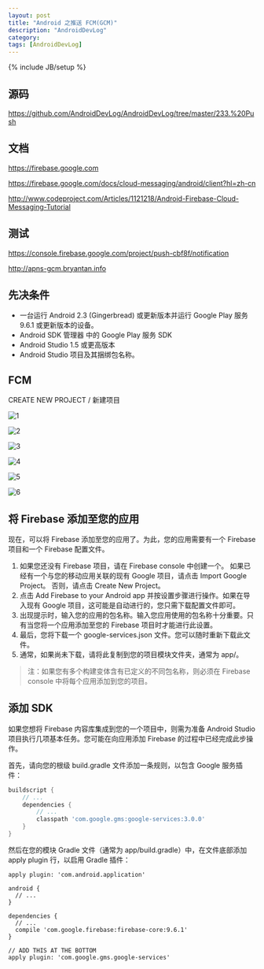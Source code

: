 ```yaml
---
layout: post
title: "Android 之推送 FCM(GCM)"
description: "AndroidDevLog"
category: 
tags: [AndroidDevLog]
---
```

{% include JB/setup %}

## 源码 

<https://github.com/AndroidDevLog/AndroidDevLog/tree/master/233.%20Push>

## 文档

<https://firebase.google.com>

<https://firebase.google.com/docs/cloud-messaging/android/client?hl=zh-cn>

<http://www.codeproject.com/Articles/1121218/Android-Firebase-Cloud-Messaging-Tutorial>

## 测试

<https://console.firebase.google.com/project/push-cbf8f/notification>

<http://apns-gcm.bryantan.info>

## 先决条件

* 一台运行 Android 2.3 (Gingerbread) 或更新版本并运行 Google Play 服务 9.6.1 或更新版本的设备。
* Android SDK 管理器 中的 Google Play 服务 SDK
* Android Studio 1.5 或更高版本
* Android Studio 项目及其捆绑包名称。

## FCM

CREATE NEW PROJECT / 新建项目

![1](/assets/images/Android/AndroidDevLog/push/1.png)

![2](/assets/images/Android/AndroidDevLog/push/2.png)

![3](/assets/images/Android/AndroidDevLog/push/3.png)

![4](/assets/images/Android/AndroidDevLog/push/4.png)

![5](/assets/images/Android/AndroidDevLog/push/5.png)

![6](/assets/images/Android/AndroidDevLog/push/6.png)

## 将 Firebase 添加至您的应用

现在，可以将 Firebase 添加至您的应用了。为此，您的应用需要有一个 Firebase 项目和一个 Firebase 配置文件。

1. 如果您还没有 Firebase 项目，请在 Firebase console 中创建一个。 如果已经有一个与您的移动应用关联的现有 Google 项目，请点击 Import Google Project。 否则，请点击 Create New Project。
2. 点击 Add Firebase to your Android app 并按设置步骤进行操作。如果在导入现有 Google 项目，这可能是自动进行的，您只需下载配置文件即可。
3. 出现提示时，输入您的应用的包名称。输入您应用使用的包名称十分重要。只有当您将一个应用添加至您的 Firebase 项目时才能进行此设置。
4. 最后，您将下载一个 google-services.json 文件。您可以随时重新下载此文件。
5. 通常，如果尚未下载，请将此复制到您的项目模块文件夹，通常为 app/。

> 注：如果您有多个构建变体含有已定义的不同包名称，则必须在 Firebase console 中将每个应用添加到您的项目。

## 添加 SDK

如果您想将 Firebase 内容库集成到您的一个项目中，则需为准备 Android Studio 项目执行几项基本任务。您可能在向应用添加 Firebase 的过程中已经完成此步操作。

首先，请向您的根级 build.gradle 文件添加一条规则，以包含 Google 服务插件：

```gradle
buildscript {
    // ...
    dependencies {
        // ...
        classpath 'com.google.gms:google-services:3.0.0'
    }
}
```

然后在您的模块 Gradle 文件（通常为 app/build.gradle）中，在文件底部添加 apply plugin 行，以启用 Gradle 插件：

```
apply plugin: 'com.android.application'

android {
  // ...
}

dependencies {
  // ...
  compile 'com.google.firebase:firebase-core:9.6.1'
}

// ADD THIS AT THE BOTTOM
apply plugin: 'com.google.gms.google-services'
```
